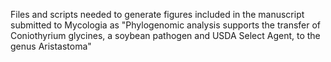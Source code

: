 Files and scripts needed to generate figures included in the manuscript submitted to Mycologia as "Phylogenomic analysis supports the transfer of Coniothyrium glycines, a soybean pathogen and USDA Select Agent, to the genus Aristastoma"
